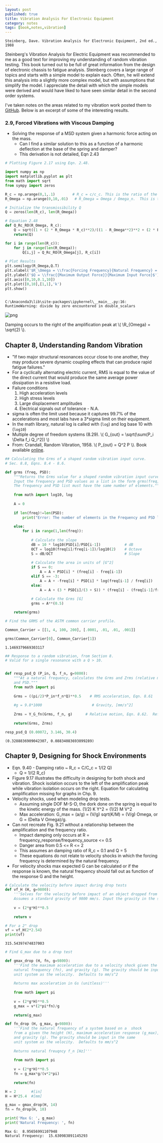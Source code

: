 ```yaml
---
layout: post
published: true
title: Vibration Analysis For Electronic Equipment
category: notes
tags: [book,notes,vibration]
---
```



`Steinberg, Dave. Vibration Analysis for Electronic Equipment, 2nd ed., 1988`

 Steinberg's Vibration Analysis for Electric Equipment was recommended to me as a good text for improving my understanding of random vibration testing.  This book turned out to be full of great information from the design of electronic chassis to fatigue analysis. Steinberg covers a large range of topics and starts with a simple model to explain each.  Often, he will extend this analysis into a slightly more complex model, but with assumptions that simplify the model. I appreciate the detail with which the simple models were derived and would have liked to have seen similar detail in the second order systems.

I've taken notes on the areas related to my vibration work posted them to [GitHub](https://github.com/stembl/stembl.github.io/blob/master/public/ipy/Steinberg_1988/Steinberg_1988.ipynb).  Below is an excerpt of some of the interesting results.

### 2.9, Forced Vibrations with Viscous Damping

* Solving the response of a MSD system given a harmonic force acting on the mass.
    * Can I find a similar solution to this as a function of a harmonic deflection at the base of the spring and damper?
    * This derivation is not detailed, Eqn 2.43



```python
# Plotting Figure 2.17 using Eqn. 2.48.

import numpy as np
import matplotlib.pyplot as plt
from math import sqrt
from sympy import zeros

R_c = np.arange(0,1,.1)        # R_c = c/c_c. This is the ratio of the damping to the critical damping
R_Omega = np.arange(0,10,.01)   # R_Omega = Omega / Omega_n.  This is the ratio of the input frequency to the natural frequency.

# Initialize the transmissibility Q 
Q = zeros(len(R_c), len(R_Omega))

# Equation 2.48
def Q_Rc_RO(R_Omega, R_c):
    Q = sqrt((1 + (2 * R_Omega * R_c)**2)/((1 - R_Omega**2)**2 + (2 * R_Omega * R_c)**2))
    return(Q)

for i in range(len(R_c)):
    for j in range(len(R_Omega)):
        Q[i,j] = Q_Rc_RO(R_Omega[j], R_c[i])
        
# Plot Results
plt.semilogy(R_Omega,Q.T)
plt.xlabel('$R_\Omega = \\frac{Forcing Frequency}{Natural Frequency} = \\frac{f}{f_n}$')
plt.ylabel('$Q = \\frac{{Maximum Output Force}}{Maximum Input Force}$')
plt.axis([0,10,0.1,10])
plt.plot([0,10],[1,1],'k')
plt.show()
        
```

    C:\Anaconda3\lib\site-packages\ipykernel\__main__.py:16: RuntimeWarning: divide by zero encountered in double_scalars
    


![png](/public/ipy/Steinberg_1988/output_2_1.png)


Damping occurs to the right of the amplification peak at \\( \R_{Omega} = \sqrt(2) \\).

## Chapter 8, Understanding Random Vibration

* "If two major structural resonances occur close to one another, they may produce severe dynamic coupling effects that can produce rapid fatigue failures."
* For a cyclically alternating electric current, RMS is equal to the value of the direct current that would produce the same average power dissipation in a resistive load.
* Failure conditions
    1. High acceleration levels
    2. High stress levels
    3. Large displacement amplitudes
    4. Electrical signals out of tolerance - N.A.
* sigma is often the limit used because it captures 99.7% of the accelerations and most labs have a 3*sigma limit on their equipment.
* In the math library, natural log is called with (`log`) and log base 10 with (`log10`)
* Multiple degree of freedom systems (8.29). \\( G_{out} = \sqrt(\sum(P_i \Delta f_i Q_i^2)) \\)
* From: Crandall, Random Vibration, 1958.  \\( P_{out} = Q^2 P \\).  Book available [online](https://babel.hathitrust.org/cgi/pt?id=mdp.39015060919126;view=1up;seq=17).





```python
## Calculating the Grms of a shaped random vibration input curve.
# Sec. 8.8, Eqns. 8.4 - 8.6.

def grms (freq, PSD):
    """Returns the Grms value for a shaped random vibration input curve.
    Input the frequency and PSD values as a list in the form grms(freq, PSD).
    The frequency and PSD list must have the same number of elements."""
    
    from math import log10, log
    
    A = 0
    
    if len(freq)!=len(PSD):
        print("Error: The number of elements in the Frequency and PSD lists do not match.")
    
    else:
        for i in range(1,len(freq)):
            
            # Calculate the slope
            dB = 10 * log10(PSD[i]/PSD[i-1])           # dB
            OCT = log10(freq[i]/freq[i-1])/log10(2)    # Octave
            S = dB/OCT                                 # Slope
            
            # Calculate the area in units of [G^2]
            if S == 0:
                A = A + PSD[i] * (freq[i] - freq[i-1])
            elif S == -3:
                A = A + -freq[i] * PSD[i] * log(freq[i-1] / freq[i])
            else:
                A = A + (3 * PSD[i]/(3 + S)) * (freq[i] - (freq[i-1]/freq[i])**(S/3) * freq[i-1])
            
            # Calculate the Grms [G]
            grms = A**(0.5)

    return(grms)

```


```python
# Find the GRMS of the ASTM common carrier profile.  

Common_Carrier = [[1, 4, 100, 200], [.0001, .01, .01, .001]]

grms(Common_Carrier[0], Common_Carrier[1])
```




    1.1469379669303117




```python
## Response to a random vibration, from Section 8.
# Valid for a single resonance with a Q > 10.


def resp_psd_Q (P_in, Q, f_n, g=9800):
    """At a natural frequency, calculates the Grms and Zrms (relative motion) of the point given the transmissibility,
    and PSD.""" 
    from math import pi
    
    Grms = ((pi/2)*P_in*f_n*Q)**0.5    # RMS acceleration, Eqn. 8.61
    
    #g = 9.8*1000                       # Gravity, [mm/s^2]
    
    Zrms = Y_G_fn(Grms, f_n, g)      # Relative motion, Eqn. 8.62.  Ref. Eqn. 2.30
    
    return(Grms, Zrms)
```


```python
resp_psd_Q (0.00072, 3.146, 30.4)
```




    (0.3288836909042307, 0.08834083693899289)



## Chapter 9, Designing for Shock Environments
* Eqn. 9.40 - Damping ratio ~ R_c = C/C_c = 1/(2 Q)
    * Q = 1/(2 R_c)
* Figure 9.17 illustrates the difficulty in designing for both shock and vibration.  Shock isolation occurs to the left of the amplification peak while vibration isolation occurs on the right. Equation for calculating amplification missing for graphs in Chp. 9. 
* Velocity shocks, used when modeling drop tests.
    * Assuming single DOF M-S-D, the dork done on the spring is equal to the kinetic energy of the mass. (1/2) K Y^2 = (1/2) M V^2
    * Max acceleration: G_max = (a/g) = (V/g) sqrt(K/M) = (V/g) Omega, or G = (Delta V Omega)/g.
* Can not recreate Fig. 9.21 without a relationship between the amplification and the frequency ratio.
    * Impact damping only occurs at R = frequency_response/frequency_source <= 0.5
    * Danger area from 0.5 <= R <= 2
    * This assumes an damping ratio of R_c = 0.1 and Q = 5
    * These equations do not relate to velocity shocks in which the forcing frequency is determined by the natural frequency.  
* For velocity shocks max expected G can be calculated or if the response is known, the natural frequency should fall out as function of the response G and the height.


```python
# Calculate the velocity before impact during drop tests
def vf_H (H, g=9800):
    '''Solves for the velocity before impact of an object dropped from a height H.
    Assumes a standard gravity of 9800 mm/s. Input the gravity in the same unit system as the height.'''
    
    v = (2*g*H)**0.5
    
    return v

# For a 2" drop
vf = vf_H(2*2.54)
print(vf)
```

    315.54397474837003
    


```python
# Find G_max due to a drop test

def gmax_drop (H, fn, g=9800):
    '''Find the maximum acceleration due to a velocity shock given the drop height (H), 
    natural frequency (fn), and gravity (g). The gravity should be input in the same
    unit system as the velocity.  Defaults to mm/s^2
    
    Returns max acceleration in Gs (unitless)'''
    
    from math import pi
    
    v = (2*g*H)**0.5
    g_max = v*(2*pi*fn)/g
    
    return(g_max)

def fn_drop (H, g_max, g=9800):
    '''Find the natural frequency of a system based on a  shock
    from a given the height (H), maximum acceleration response (g_max), 
    and gravity (g). The gravity should be input in the same
    unit system as the velocity.  Defaults to mm/s^2
    
    Returns natural freuqncy f_n [Hz]'''
    
    from math import pi
    
    v = (2*g*H)**0.5
    fn = g_max*g/(v*2*pi)
    
    return(fn)

H = 2       #[in]
H = H*25.4  #[mm]

g_max = gmax_drop(H, 14)
fn = fn_drop(H, 10)

print('Max G: ', g_max)
print('Natural Frequency: ', fn)
```

    Max G:  8.95656991107948
    Natural Frequency:  15.630983891145293
    
